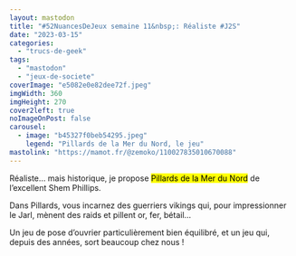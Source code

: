 ```yaml
---
layout: mastodon
title: "#52NuancesDeJeux semaine 11&nbsp;: Réaliste #J2S"
date: "2023-03-15"
categories: 
  - "trucs-de-geek"
tags: 
  - "mastodon"
  - "jeux-de-societe"
coverImage: "e5082e0e82dee72f.jpeg"
imgWidth: 360
imgHeight: 270
cover2left: true
noImageOnPost: false
carousel: 
  - image: "b45327f0beb54295.jpeg"
    legend: "Pillards de la Mer du Nord, le jeu"
mastolink: "https://mamot.fr/@zemoko/110027835010670088"
---
```


Réaliste… mais historique, je propose <mark>Pillards de la Mer du Nord</mark> de l’excellent Shem Phillips.

Dans Pillards, vous incarnez des guerriers vikings qui, pour impressionner le Jarl, mènent des raids et pillent or, fer, bétail…

Un jeu de pose d’ouvrier particulièrement bien équilibré, et un jeu qui, depuis des années, sort beaucoup chez nous&nbsp;!
